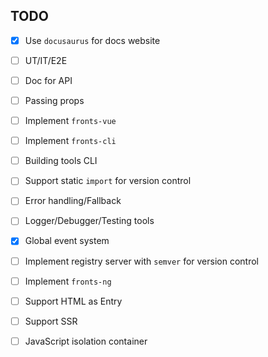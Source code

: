 ## TODO

- [x] Use `docusaurus` for docs website
- [ ] UT/IT/E2E
- [ ] Doc for API
- [ ] Passing props
- [ ] Implement `fronts-vue`
- [ ] Implement `fronts-cli`
- [ ] Building tools CLI
- [ ] Support static `import` for version control
- [ ] Error handling/Fallback
- [ ] Logger/Debugger/Testing tools
- [x] Global event system
- [ ] Implement registry server with `semver` for version control
- [ ] Implement `fronts-ng`
- [ ] Support HTML as Entry
- [ ] Support SSR
- [ ] JavaScript isolation container

